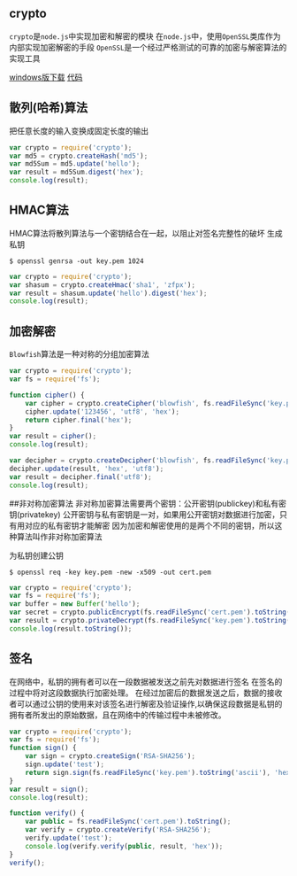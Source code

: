 ## crypto
`crypto`是`node.js`中实现加密和解密的模块
在`node.js`中，使用`OpenSSL`类库作为内部实现加密解密的手段
`OpenSSL`是一个经过严格测试的可靠的加密与解密算法的实现工具

[windows版下载](http://dl.pconline.com.cn/download/355862-1.html)
[代码](https://github.com/zhufengnodejs/static-server/tree/master/lesson/crypto)

## 散列(哈希)算法
把任意长度的输入变换成固定长度的输出
```javascript
var crypto = require('crypto');
var md5 = crypto.createHash('md5');
var md5Sum = md5.update('hello');
var result = md5Sum.digest('hex');
console.log(result);
```

## HMAC算法
HMAC算法将散列算法与一个密钥结合在一起，以阻止对签名完整性的破坏
生成私钥
```
$ openssl genrsa -out key.pem 1024
```

```javascript
var crypto = require('crypto');
var shasum = crypto.createHmac('sha1', 'zfpx');
var result = shasum.update('hello').digest('hex');
console.log(result);
```


## 加密解密
`Blowfish`算法是一种对称的分组加密算法
```javascript
var crypto = require('crypto');
var fs = require('fs');

function cipher() {
    var cipher = crypto.createCipher('blowfish', fs.readFileSync('key.pem', 'ascii'));
    cipher.update('123456', 'utf8', 'hex');
    return cipher.final('hex');
}
var result = cipher();
console.log(result);

var decipher = crypto.createDecipher('blowfish', fs.readFileSync('key.pem', 'ascii'));
decipher.update(result, 'hex', 'utf8');
var result = decipher.final('utf8');
console.log(result);
```

##非对称加密算法
非对称加密算法需要两个密钥：公开密钥(publickey)和私有密钥(privatekey)
公开密钥与私有密钥是一对，如果用公开密钥对数据进行加密，只有用对应的私有密钥才能解密
因为加密和解密使用的是两个不同的密钥，所以这种算法叫作非对称加密算法

为私钥创建公钥
```
$ openssl req -key key.pem -new -x509 -out cert.pem
```

```javascript
var crypto = require('crypto');
var fs = require('fs');
var buffer = new Buffer('hello');
var secret = crypto.publicEncrypt(fs.readFileSync('cert.pem').toString(), buffer);
var result = crypto.privateDecrypt(fs.readFileSync('key.pem').toString(), secret);
console.log(result.toString());
```


## 签名
在网络中，私钥的拥有者可以在一段数据被发送之前先对数据进行签名
在签名的过程中将对这段数据执行加密处理。
在经过加密后的数据发送之后，数据的接收者可以通过公钥的使用来对该签名进行解密及验证操作,以确保这段数据是私钥的拥有者所发出的原始数据，且在网络中的传输过程中未被修改。

```javascript
var crypto = require('crypto');
var fs = require('fs');
function sign() {
    var sign = crypto.createSign('RSA-SHA256');
    sign.update('test');
    return sign.sign(fs.readFileSync('key.pem').toString('ascii'), 'hex');
}
var result = sign();
console.log(result);

function verify() {
    var public = fs.readFileSync('cert.pem').toString();
    var verify = crypto.createVerify('RSA-SHA256');
    verify.update('test');
    console.log(verify.verify(public, result, 'hex'));
}
verify();
```


